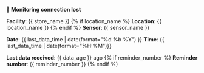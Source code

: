 **📶 Monitoring connection lost**

**Facility**: {{ store_name }}
{% if location_name %}
**Location**: {{ location_name }}
{% endif %}
**Sensor**: {{ sensor_name }}

**Date**: {{ last_data_time | date(format="%d %b %Y") }}
**Time**: {{ last_data_time | date(format="%H:%M")}}

**Last data received**: {{ data_age }} ago
{% if reminder_number %}
**Reminder number**: {{ reminder_number }}
{% endif %}

